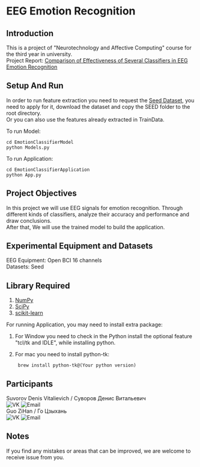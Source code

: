 # EEG Emotion Recognition

## Introduction

This is a project of "Neurotechnology and Affective Computing" course for the third year in university.  
Project Report: [Comparison of Effectiveness of Several Classifiers in EEG
Emotion Recognition](https://denisandgzh.github.io/EEG-Emotion-Recognition/)  

## Setup And Run

In order to run feature extraction you need to request the [Seed Dataset](https://bcmi.sjtu.edu.cn/home/seed/seed.html), you need to apply for it, download the dataset and copy the SEED folder to the root directory.  
Or you can also use the features already extracted in TrainData.  

To run Model:  

```shell
cd EmotionClassifierModel
python Models.py
```

To run Application:

```shell
cd EmotionClassifierApplication
python App.py
```

## Project Objectives

In this project we will use EEG signals for emotion recognition. Through different kinds of classifiers, analyze their accuracy and performance and draw conclusions.  
After that, We will use the trained model to build the application.

## Experimental Equipment and Datasets

EEG Equipment: Open BCI 16 channels  
Datasets: Seed

## Library Required

1. [NumPy](https://numpy.org/)  
2. [SciPy](https://scipy.org/)  
3. [scikit-learn](https://scikit-learn.org/stable/)

For running Application, you may need to install extra package:  

1. For Window you need to check in the Python install the optional feature "tcl/tk and IDLE", while installing python.  
2. For mac you need to install python-tk:

   ```shell
    brew install python-tk@(Your python version)
    ```  

## Participants

Suvorov Denis Vitalievich / Суворов Денис Витальевич  
![VK](https://img.shields.io/badge/VK-denissvvv-green)
![Email](https://img.shields.io/badge/mail-erkobraxx%40gmail.com-blue)  
Guo ZiHan / Го Цзыхань  
![VK](https://img.shields.io/badge/VK-zjjhgzh-green)
![Email](https://img.shields.io/badge/mail-zjjhgzh%40gmail.com-blue)  

## Notes

If you find any mistakes or areas that can be improved, we are welcome to receive issue from you.
